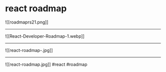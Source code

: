 # react roadmap

![[roadmaprs21.png]]
***
![[React-Developer-Roadmap-1.webp]]
***
![[react-roadmap-.jpg]]
***
![[react-roadmap.jpg]]
#react 
#roadmap


